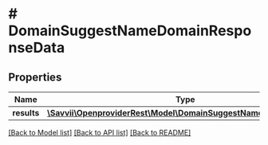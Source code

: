 # # DomainSuggestNameDomainResponseData

## Properties

Name | Type | Description | Notes
------------ | ------------- | ------------- | -------------
**results** | [**\Savvii\OpenproviderRest\Model\DomainSuggestNameDomainResult[]**](DomainSuggestNameDomainResult.md) |  | [optional]

[[Back to Model list]](../../README.md#models) [[Back to API list]](../../README.md#endpoints) [[Back to README]](../../README.md)
